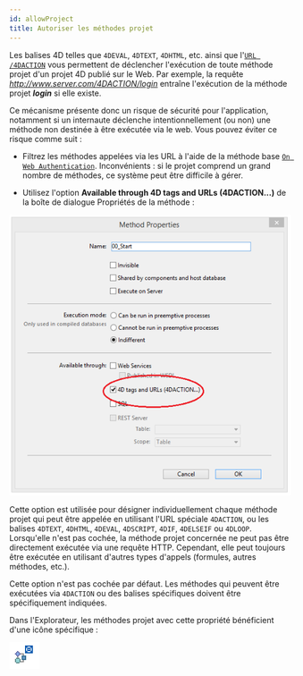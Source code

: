 ```yaml
---
id: allowProject
title: Autoriser les méthodes projet
---
```


  
Les balises 4D telles que `4DEVAL`, `4DTEXT`, `4DHTML`, etc. ainsi que l'[`URL /4DACTION`](./httpRequests.md#4daction) vous permettent de déclencher l'exécution de toute méthode projet d'un projet 4D publié sur le Web. Par exemple, la requête *<http://www.server.com/4DACTION/login>* entraîne l'exécution de la méthode projet ***login*** si elle existe.

Ce mécanisme présente donc un risque de sécurité pour l'application, notamment si un internaute déclenche intentionnellement (ou non) une méthode non destinée à être exécutée via le web. Vous pouvez éviter ce risque comme suit :

* Filtrez les méthodes appelées via les URL à l'aide de la méthode base [`On Web Authentication`](authentication.md#on-web-authentication). Inconvénients : si le projet comprend un grand nombre de méthodes, ce système peut être difficile à gérer.

* Utilisez l'option **Available through 4D tags and URLs (4DACTION...)** de la boîte de dialogue Propriétés de la méthode :

![](../assets/en/WebServer/methodProperties.png)

Cette option est utilisée pour désigner individuellement chaque méthode projet qui peut être appelée en utilisant l'URL spéciale `4DACTION`, ou les balises `4DTEXT`, `4DHTML`, `4DEVAL`, `4DSCRIPT`, `4DIF`, `4DELSEIF` ou `4DLOOP`. Lorsqu'elle n'est pas cochée, la méthode projet concernée ne peut pas être directement exécutée via une requête HTTP. Cependant, elle peut toujours être exécutée en utilisant d'autres types d'appels (formules, autres méthodes, etc.).

Cette option n'est pas cochée par défaut. Les méthodes qui peuvent être exécutées via `4DACTION` ou des balises spécifiques doivent être spécifiquement indiquées.

Dans l'Explorateur, les méthodes projet avec cette propriété bénéficient d'une icône spécifique :

 ![](../assets/en/WebServer/methodIcon.png)
